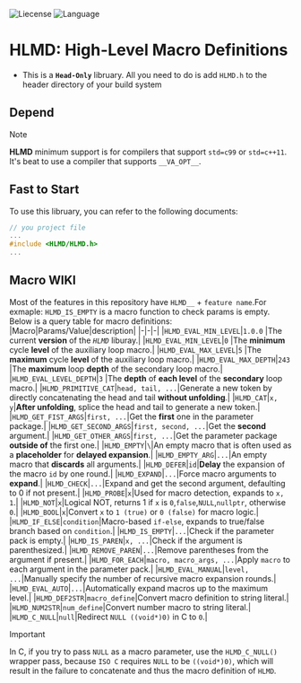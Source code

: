 ![Liecense](https://img.shields.io/badge/Liencese-Apache_2.0-blue)     ![Language](https://img.shields.io/badge/Language-C/C++-red)

# HLMD: High-Level Macro Definitions
* This is a **`Head-Only`** libruary. All you need to do is add `HLMD.h` to the header directory of your build system

## Depend
> [!NOTE]
> **HLMD** minimum support is for compilers that support `std=c99` or `std=c++11`.<br>
> It's beat to use a compiler that supports `__VA_OPT__`.
## Fast to Start
To use this libruary, you can refer to the following documents:
```cpp
// you project file
...
#include <HLMD/HLMD.h>
...
```
## Macro WIKI
Most of the features in this repository have `HLMD__` + `feature name`.For exmaple: `HLMD_IS_EMPTY` is a macro function to check params is empty.<br>
Below is a query table for macro definitions:<br>
|Macro|Params/Value|description|
|-|-|-|
|`HLMD_EVAL_MIN_LEVEL`|`1.0.0` |The current **version** of the *`HLMD`* liburay.|
|`HLMD_EVAL_MIN_LEVEL`|`0` |The **minimum** cycle **level** of the auxiliary loop macro.|
|`HLMD_EVAL_MAX_LEVEL`|`5` |The **maximum** cycle **level** of the auxiliary loop macro.|
|`HLMD_EVAL_MAX_DEPTH`|`243` |The **maximum** loop **depth** of the secondary loop macro.|
|`HLMD_EVAL_LEVEL_DEPTH`|`3` |The **depth** of **each level** of the **secondary** loop macro.|
|`HLMD_PRIMITIVE_CAT`|`head, tail, ...`|Generate a new token by directly concatenating the head and tail **without unfolding**.|
|`HLMD_CAT`|`x, y`|**After unfolding**, splice the head and tail to generate a new token.|
|`HLMD_GET_FIST_ARGS`|`first, ...`|Get the **first** one in the parameter package.|
|`HLMD_GET_SECOND_ARGS`|`first, second, ...`|Get the **second** argument.|
|`HLMD_GET_OTHER_ARGS`|`first, ...`|Get the parameter package **outside of** the first one.|
|`HLMD_EMPTY`|`\`|An empty macro that is often used as a **placeholder** for **delayed expansion**.|
|`HLMD_EMPTY_ARG`|`...`|An empty macro that **discards** all arguments.|
|`HLMD_DEFER`|`id`|**Delay** the expansion of the macro `id` by one round.|
|`HLMD_EXPAND`|`...`|Force macro arguments to **expand**.|
|`HLMD_CHECK`|`...`|Expand and get the second argument, defaulting to 0 if not present.|
|`HLMD_PROBE`|`x`|Used for macro detection, expands to `x, 1`.|
|`HLMD_NOT`|`x`|Logical NOT, returns 1 if `x` is `0`,`false`,`NULL`,`nullptr`, otherwise `0`.|
|`HLMD_BOOL`|`x`|Convert `x` to `1 (true)` or `0 (false)` for macro logic.|
|`HLMD_IF_ELSE`|`condition`|Macro-based `if-else`, expands to true/false branch based on `condition`.|
|`HLMD_IS_EMPTY`|`...`|Check if the parameter pack is empty.|
|`HLMD_IS_PAREN`|`x, ...`|Check if the argument is parenthesized.|
|`HLMD_REMOVE_PAREN`|`...`|Remove parentheses from the argument if present.|
|`HLMD_FOR_EACH`|`macro, macro_args, ...`|Apply `macro` to each argument in the parameter pack.|
|`HLMD_EVAL_MANUAL`|`level, ...`|Manually specify the number of recursive macro expansion rounds.|
|`HLMD_EVAL_AUTO`|`...`|Automatically expand macros up to the maximum level.|
|`HLMD_DEF2STR`|`macro_define`|Convert macro definition to string literal.|
|`HLMD_NUM2STR`|`num_define`|Convert number macro to string literal.|
|`HLMD_C_NULL`|`null`|Redirect `NULL ((void*)0)` in C to `0`.|

> [!IMPORTANT]
> In C, if you try to pass `NULL` as a macro parameter, use the `HLMD_C_NULL()` wrapper pass, because `ISO C` requires `NULL` to be `((void*)0)`, which will result in the failure to concatenate and thus the macro definition of `HLMD`.
